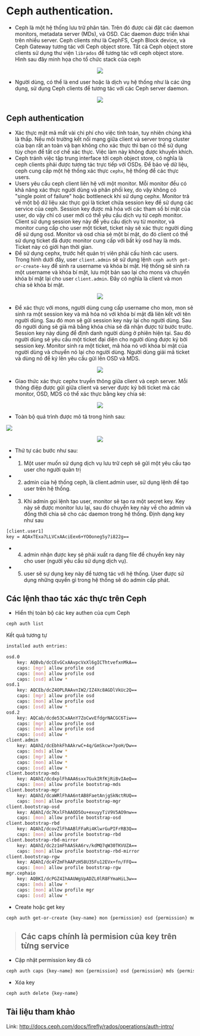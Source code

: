 # Ceph authentication.

- Ceph là một hệ thống lưu trữ phân tán. Trên đó được cài đặt các daemon monitors, metadata server (MDs), và OSD. Các daemon được triển khai trên nhiều server. Ceph clients như là CephFS, Ceph Block device, và Ceph Gateway tương tác với Ceph object store. Tất cả Ceph object store clients sử dụng thư viện `librados` để tương tác với ceph object store. Hình sau đây minh họa cho tổ chức stack của ceph

<p align="center">
<img src="../../images/ceph_stack.png">
</p>

- Người dùng, có thể là end user hoặc là dịch vụ hệ thống như là các ứng dụng, sử dụng Ceph clients để tương tác với các Ceph server daemon.

<p align="center">
<img src="../../images/ceph_users.png">
</p>

## Ceph authentication
- Xác thực mật mã mất vài chi phí cho việc tính toán, tuy nhiên chúng khá là thấp. Nếu môi trường kết nối mạng giữa client và server trong cluster của bạn rất an toàn và bạn không cho xác thực thì bạn có thể sử dụng tùy chọn để tắt cơ chế xác thực. Việc làm này không được khuyến khích.
- Ceph tránh việc tập trung interface tới ceph object store, có nghĩa là ceph clients phải được tương tác trực tiếp với OSDs. Để bảo vệ dữ liệu, ceph cung cấp một hệ thống xác thực `cephx`, hệ thống để các thực users.
- Users yêu cầu ceph client liên hệ với một monitor.  Mỗi monitor đều có khả năng xác thực người dùng và phân phối key, do vậy không có "single point of failure" hoặc bottleneck khi sử dụng cephx. Monitor trả về một bộ dữ liệu xác thực gọi là ticket chứa session key để sử dụng các service của ceph. Session key được mã hóa với các tham số bí mật của user, do vậy chỉ có user mới có thể yêu cầu dịch vụ từ ceph monitor. Client sử dụng session key này để yêu cầu dịch vụ từ monitor, và monitor cung cấp cho user một ticket, ticket này sẽ xác thực người dùng để sử dụng osd. Monitor và osd chia sẻ một bí mật, do đó client có thể sử dụng ticket đã được monitor cung cấp với bất kỳ osd hay là mds. Ticket này có giới hạn thời gian.
- Để sử dụng cephx, trước hết quản trị viên phải cấu hình các users. Trong hình dưới đây, user `client.admin` sẽ sử dụng lệnh `ceph auth get-or-create-key` để sinh ra username và khóa bí mật. Hệ thống sẽ sinh ra một username và khóa bí mật, lưu một bản sao lại cho mons và chuyển khóa bí mật lại cho user `client.admin`. Đây có nghĩa là client và mon chia sẻ khóa bí mật.	

<p align="center">
<img src="../../images/ceph_createuser.png">
</p>

- Để xác thực với mons, người dùng cung cấp username cho mon, mon sẽ sinh ra một session key và mã hóa nó với khóa bí mật đã liên kết với tên người dùng. Sau đó mon sẽ gửi session key này lại cho người dùng. Sau đó người dùng sẽ giả mã bằng khóa chia sẻ đã nhận được từ bước trước. Session key này dùng để định danh người dùng ở phiên hiện tại. Sau đó người dùng sẽ yêu cầu một ticket đại diện cho người dùng được ký bởi session key. Monitor sinh ra một ticket, mã hóa nó với khóa bí mật của người dùng và chuyển nó lại cho người dùng. Người dùng giải mã ticket và dùng nó để ký lên yêu cầu gửi lên OSD và MDS.

<p align="center">
<img src="../../images/ceph_request.png">
</p>

- Giao thức xác thực cephx truyền thông giữa client và ceph server. Mỗi thông điệp được gửi giữa client và server được ký bởi ticket mà các monitor, OSD, MDS có thể xác thực bằng key chia sẻ:

<p align="center">
<img src="../../images/ceph_auth.png">
</p>

- Toàn bộ quá trình được mô tả trong hình sau:

![](../images/ceph_authfolow.png)
<p align="center">
<img src="../../images/ceph_authfolow.png">
</p>

- Thứ tự các bước như sau:
- 1. Một user muốn sử dụng dịch vụ lưu trữ ceph sẽ gửi một yêu cầu tạo user cho người quản trị
- 2. admin của hệ thống ceph, là client.admin user, sử dụng lệnh đề tạo user trên hệ thống.
- 3. Khi admin gọi lệnh tạo user, monitor sẽ tạo ra một secret key. Key này sẽ được monitor lưu lại, sau đó chuyển key này về cho admin và đồng thời chia sẽ cho các daemon trong hệ thống. Định dạng key như sau

```sh
[client.user1]
key = AQAxTExa7LLVCxAAciEex6+YOOoneg5y7i822g==
```

- 4. admin nhận được key sẽ phải xuất ra dạng file để chuyển key này cho user (người yêu cầu sử dụng dịch vụ).
- 5. user sẽ sự dụng key này để tương tác với hệ thống. User được sử dụng những quyền gì trong hệ thống sẽ do admin cấp phát.

## Các lệnh thao tác xác thực trên Ceph

- Hiển thị toàn bộ các key authen của cụm Ceph
```sh 
ceph auth list
```

Kết quả tương tự
```sh 
installed auth entries:

osd.0
	key: AQBvb/dcCEvGCxAAvpcVxXl6gICThtvefxnMkA==
	caps: [mgr] allow profile osd
	caps: [mon] allow profile osd
	caps: [osd] allow *
osd.1
	key: AQCEb/dcZ4OPLRAAvnIW2/IZ4Xc8AGDlVkUc2Q==
	caps: [mgr] allow profile osd
	caps: [mon] allow profile osd
	caps: [osd] allow *
osd.2
	key: AQCab/dcde53CxAAnY7ZoCwvEfdgrNACGC6Tiw==
	caps: [mgr] allow profile osd
	caps: [mon] allow profile osd
	caps: [osd] allow *
client.admin
	key: AQAhI/dcEbhkFhAAkrwC+4q/GmSkcw+7poH/Dw==
	caps: [mds] allow *
	caps: [mgr] allow *
	caps: [mon] allow *
	caps: [osd] allow *
client.bootstrap-mds
	key: AQAhI/dcdxplFhAAA6sxx7GukIRfKjRiBvIAeQ==
	caps: [mon] allow profile bootstrap-mds
client.bootstrap-mgr
	key: AQAhI/dcaWRlFhAA6ntAB8FaetAnjgSkNctRUQ==
	caps: [mon] allow profile bootstrap-mgr
client.bootstrap-osd
	key: AQAhI/dc7KxlFhAAOD5Ou+exuyyTiV9V5AO9nw==
	caps: [mon] allow profile bootstrap-osd
client.bootstrap-rbd
	key: AQAhI/dcovZlFhAABlFFaRi4KlwrGuPIFrRB3Q==
	caps: [mon] allow profile bootstrap-rbd
client.bootstrap-rbd-mirror
	key: AQAhI/dc2z1mFhAASkA6rv/kdMQ7qW30TKVUZA==
	caps: [mon] allow profile bootstrap-rbd-mirror
client.bootstrap-rgw
	key: AQAhI/dc4YZmFhAAPzH58U35Fu12EVx+fn/FFQ==
	caps: [mon] allow profile bootstrap-rgw
mgr.cephaio
	key: AQBKI/dcPGZ4IhAAUWgVpADZL0lR8FYmaHiL3w==
	caps: [mds] allow *
	caps: [mon] allow profile mgr
	caps: [osd] allow *
```

- Create hoặc get key 
```sh 
ceph auth get-or-create {key-name} mon {permission} osd {permission} mds {permission} > {key-name}.keyring
```

> ## Các caps chính là permision của key trên từng service

- Cập nhật permission key đã có 
```sh 
ceph auth caps {key-name} mon {permission} osd {permission} mds {permission}
```

- Xóa key
```sh 
ceph auth delete {key-name}
```

## Tài liệu tham khảo
Link: http://docs.ceph.com/docs/firefly/rados/operations/auth-intro/